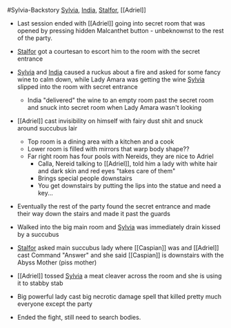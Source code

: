 #Sylvia-Backstory 
[Sylvia](PCs/Past/Sylvia.md), [India](PCs/Current/India.md), [Stalfor](PCs/Current/Stalfor.md), [[Adriel]]

- Last session ended with [[Adriel]] going into secret room that was opened by pressing hidden Malcanthet button - unbeknownst to the rest of the party.
- [Stalfor](PCs/Current/Stalfor.md) got a courtesan to escort him to the room with the secret entrance
- [Sylvia](PCs/Past/Sylvia.md) and [India](PCs/Current/India.md) caused a ruckus about a fire and asked for some fancy wine to calm down, while Lady Amara was getting the wine [Sylvia](PCs/Past/Sylvia.md) slipped into the room with secret entrance
	- India "delivered" the wine to an empty room past the secret room and snuck into secret room when Lady Amara wasn't looking

- [[Adriel]] cast invisibility on himself with fairy dust shit and snuck around succubus lair
	- Top room is a dining area with a kitchen and a cook
	- Lower room is filled with mirrors that warp body shape??
	- Far right room has four pools with Nereids, they are nice to Adriel
		- Calla, Nereid talking to [[Adriel]], told him a lady with white hair and dark skin and red eyes "takes care of them"
		- Brings special people downstairs
		- You get downstairs by putting the lips into the statue and need a key...
- Eventually the rest of the party found the secret entrance and made their way down the stairs and made it past the guards
- Walked into the big main room and [Sylvia](PCs/Past/Sylvia.md) was immediately drain kissed by a succubus
- [Stalfor](PCs/Current/Stalfor.md) asked main succubus lady where [[Caspian]] was and [[Adriel]] cast Command "Answer" and she said [[Caspian]] is downstairs with the Abyss Mother (piss mother)
- [[Adriel]] tossed [Sylvia](PCs/Past/Sylvia.md) a meat cleaver across the room and she is using it to stabby stab
- Big powerful lady cast big necrotic damage spell that killed pretty much everyone except the party
- Ended the fight, still need to search bodies.
